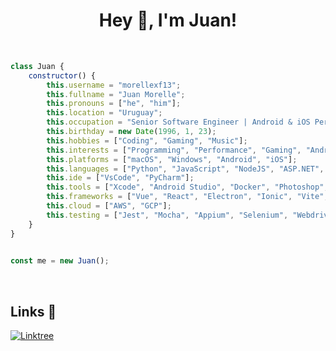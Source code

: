 <h1 align="center">Hey 👋, I'm Juan!</h1>
<br />

```js
class Juan {
    constructor() {
        this.username = "morellexf13";
        this.fullname = "Juan Morelle";
        this.pronouns = ["he", "him"];
        this.location = "Uruguay";
        this.occupation = "Senior Software Engineer | Android & iOS Performance";
        this.birthday = new Date(1996, 1, 23);
        this.hobbies = ["Coding", "Gaming", "Music"];
        this.interests = ["Programming", "Performance", "Gaming", "Android", "Apple", "Animals", "Landscapes"];
        this.platforms = ["macOS", "Windows", "Android", "iOS"];
        this.languages = ["Python", "JavaScript", "NodeJS", "ASP.NET", "Java", "PostgreSQL", "MySQL", "SQLServer", "GeneXus", "Wordpress"];
        this.ide = ["VsCode", "PyCharm"];
        this.tools = ["Xcode", "Android Studio", "Docker", "Photoshop", "Lightroom"];
        this.frameworks = ["Vue", "React", "Electron", "Ionic", "Vite", "NuxtJs", "NextJs", "Webpack", "Bootstrap", "TailwindCSS"];
        this.cloud = ["AWS", "GCP"];
        this.testing = ["Jest", "Mocha", "Appium", "Selenium", "WebdriverIO"];
    }
}
        

const me = new Juan();
```

<br />


Links 🌱
---------------
[![Linktree](https://img.shields.io/badge/-%E2%81%A0%E2%81%A0linktr.ee%2F%E2%81%A0%E2%81%A0%E2%81%A0morellexf13%20%20%20%20%20%20%20%20%20%20%20%20%20%20%20%20%20%20%20%20%E2%81%A0-333333?style=for-the-badge&logo=linktree&logoColor=white&labelColor=29B06B)](https://linktr.ee/morellexf13)

